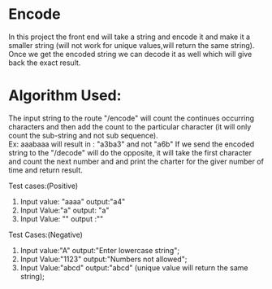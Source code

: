 # Encode
In this project the front end will take a string and encode it and make it a smaller string (will not work for unique values,will return the same string).  
Once we get the encoded string we can decode it as well which will give back the exact result.   

# Algorithm Used:  
The input string to the route "/encode" will count the continues occurring characters and then add the count to the particular character (it will only count the sub-string and not sub sequence).  
Ex: aaabaaa will result in : "a3ba3" and not "a6b"
If we send the encoded string to the "/decode" will do the opposite, it will take the first character and count the next number and and print the charter for the giver number of time and return result.   

Test cases:(Positive)  
1) Input value: "aaaa" output:"a4"  
2) Input Value:"a" output: "a"  
3) Input Value: "" output :""  

Test Cases:(Negative)
1) Input value:"A" output:"Enter lowercase string";  
2) Input Value:"1123" output:"Numbers not allowed";  
4) Input Value:"abcd" output:"abcd" (unique value will return the same string);  










